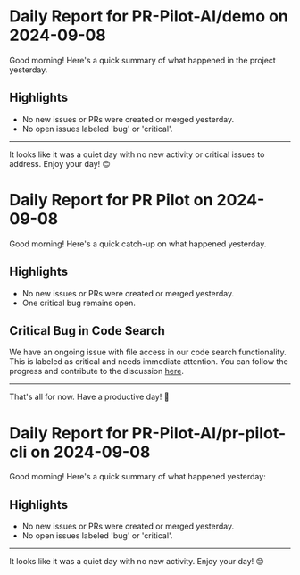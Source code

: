 # Daily Report for PR-Pilot-AI/demo on 2024-09-08

Good morning! Here's a quick summary of what happened in the project yesterday.

## Highlights
- No new issues or PRs were created or merged yesterday.
- No open issues labeled 'bug' or 'critical'.

---

It looks like it was a quiet day with no new activity or critical issues to address. Enjoy your day! 😊


# Daily Report for PR Pilot on 2024-09-08

Good morning! Here's a quick catch-up on what happened yesterday.

## Highlights
- No new issues or PRs were created or merged yesterday.
- One critical bug remains open.

## Critical Bug in Code Search
We have an ongoing issue with file access in our code search functionality. This is labeled as critical and needs immediate attention. You can follow the progress and contribute to the discussion [here](https://github.com/PR-Pilot-AI/pr-pilot/issues/229).

---

That's all for now. Have a productive day! 🚀


# Daily Report for PR-Pilot-AI/pr-pilot-cli on 2024-09-08

Good morning! Here's a quick summary of what happened yesterday:

## Highlights
- No new issues or PRs were created or merged yesterday.
- No open issues labeled 'bug' or 'critical'.

---

It looks like it was a quiet day with no new activity. Enjoy your day! 😊


